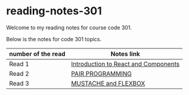# reading-notes-301

Welcome to my reading notes for course code 301.

Below is the notes for code 301 topics.

|     number of the read                                    |   Notes link                                         |
|-----------------------------------------------------------|------------------------------------------------------|
| Read 1                                                    | [Introduction to React and Components](./read1.md)   |
| Read 2                                                    | [PAIR PROGRAMMING](./read2.md)                       |
| Read 3                                                    | [MUSTACHE and FLEXBOX](./read3.md)                   |


